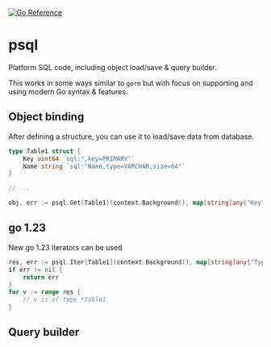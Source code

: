 [![Go Reference](https://pkg.go.dev/badge/github.com/KarpelesLab/psql.svg)](https://pkg.go.dev/github.com/KarpelesLab/psql)

# psql

Platform SQL code, including object load/save & query builder.

This works in some ways similar to `gorm` but with focus on supporting and using modern Go syntax & features.

## Object binding

After defining a structure, you can use it to load/save data from database.

```go
type Table1 struct {
    Key uint64 `sql:",key=PRIMARY"`
    Name string `sql:"Name,type=VARCHAR,size=64"`
}

// ...

obj, err := psql.Get[Table1](context.Background(), map[string]any{"Key": 42}) // this fetches entry with Key=42
```

## go 1.23

New go 1.23 iterators can be used

```go
res, err := psql.Iter[Table1](context.Background(), map[string]any{"Type": "A"}) // this fetches entries with Type=A
if err != nil {
    return err
}
for v := range res {
    // v is of type *Table1
}
```

## Query builder

